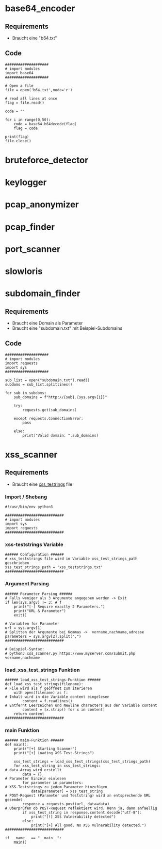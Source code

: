 # base64_encoder
## Requirements
- Braucht eine "b64.txt" 

## Code
```
####################
# import modules
import base64
####################

# Open a file
file = open('b64.txt',mode='r')

# read all lines at once
flag = file.read()

code = ""

for i in range(0,50):
    code = base64.b64decode(flag)
    flag = code

print(flag)
file.close()

```

# bruteforce_detector


# keylogger


# pcap_anonymizer


# pcap_finder


# port_scanner


# slowloris


# subdomain_finder
## Requirements
- Braucht eine Domain als Parameter
- Braucht eine "subdomain.txt" mit Beispiel-Subdomains

## Code
```
####################
# import modules
import requests
import sys
####################

sub_list = open("subdomain.txt").read()
subdoms = sub_list.splitlines()

for sub in subdoms:
    sub_domains = f"http://{sub}.{sys.argv[1]}"

    try:
        requests.get(sub_domains)

    except requests.ConnectionError:
        pass

    else:
        print("Valid domain: ",sub_domains)
```

# xss_scanner
## Requirements
- Braucht eine [xss_testrings](https://raw.githubusercontent.com/payloadbox/xss-payload-list/master/Intruder/xss-payload-list.txt) file

### Import / Shebang
```
#!/usr/bin/env python3

###########################
# import modules
import sys
import requests
###########################
```

### xss-teststrings Variable
```
###### Configuration ######
# xss_teststrings file wird in Variable xss_test_strings_path geschrieben
xss_test_strings_path = 'xss_teststrings.txt'
###########################
```

### Argument Parsing
```
###### Parameter Parsing ######
# Falls weniger als 3 Argumente angegeben werden -> Exit
if len(sys.argv) != 3: # f
    print("[-] Require exactly 2 Parameters.")
    print("URL & Parameter")
    exit()

# Variablen für Parameter
url = sys.argv[1]
# Splitten der Argumente bei Kommas ->  vorname,nachname,adresse
parameters = sys.argv[2].split(",")
###########################

# Beispiel-Syntax:
# python3 xss_scanner.py https://www.myserver.com/submit.php vorname,nachname
```

### load_xss_test_strings Funktion
```
###### load_xss_test_strings-Funktion ######
def load_xss_test_strings(filename):
# File wird als f geöffnet zum iterieren
    with open(filename) as f:
# Inhalt wird in die Variable content eingelesen
        content = f.readlines()
# Entfernt Leerzeichen und Newline characters aus der Variable content
        content = [x.strip() for x in content]  
    return content
###########################
```

### main Funktion
```
###### main-Funktion ######
def main():
    print("[+] Starting Scanner")
    print("[+] Loading XSS Test-Strings")
    
    xss_test_strings = load_xss_test_strings(xss_test_strings_path)
    for xss_test_string in xss_test_strings:
# data-Array wird erstellt
        data = {}
# Parameter Einzeln einlesen
        for parameter in parameters:
# XSS-Teststrings zu jedem Parameter hinzufügen
            data[parameter] = xss_test_string
# POST-Request (Parameter und Teststring) wird an entsprechende URL gesendet
        response = requests.post(url, data=data)
# Überprüfen ob POST-Request reflektiert wird. Wenn ja, dann anfaellig
        if xss_test_string in response.content.decode("utf-8"):
            print("[!] XSS Vulnerability detected")
        else:
            print("[+] All good. No XSS Vulnerability detected.")
###########################

if __name__ == "__main__":
    main()

```
